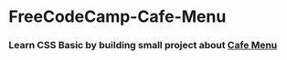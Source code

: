 # FreeCodeCamp-Cafe-Menu

### Learn CSS Basic by building small project about [Cafe Menu](https://zenab12.github.io/FreeCodeCamp-Cafe-Menu/)
